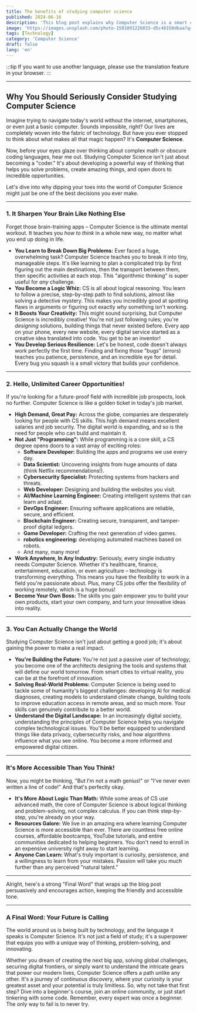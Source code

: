 ```yaml
---
title: The benefits of studying computer science
published: 2024-06-16
description: 'This blog post explains why Computer Science is a smart choice for your future.'
image: 'https://images.unsplash.com/photo-1581091226033-d5c48150dbaa?q=80&w=2070&auto=format&fit=crop&ixlib=rb-4.1.0&ixid=M3wxMjA3fDB8MHxwaG90by1wYWdlfHx8fGVufDB8fHx8fA%3D%3D'
tags: [Technology]
category: 'Computer Science'
draft: false 
lang: 'en'
---
```


:::tip
If you want to use another language, please use the translation feature in your browser.
:::

---

## Why You Should Seriously Consider Studying Computer Science

Imagine trying to navigate today's world without the internet, smartphones, or even just a basic computer. Sounds impossible, right? Our lives are completely woven into the fabric of technology. But have you ever stopped to think about what makes all that magic happen? It's **Computer Science**.

Now, before your eyes glaze over thinking about complex math or obscure coding languages, hear me out. Studying Computer Science isn't just about becoming a "coder." It's about developing a powerful way of thinking that helps you solve problems, create amazing things, and open doors to incredible opportunities.

Let's dive into why dipping your toes into the world of Computer Science might just be one of the best decisions you ever make.

---

### 1. It Sharpen Your Brain Like Nothing Else

Forget those brain-training apps – Computer Science is the ultimate mental workout. It teaches you *how to think* in a whole new way, no matter what you end up doing in life.

* **You Learn to Break Down Big Problems:** Ever faced a huge, overwhelming task? Computer Science teaches you to break it into tiny, manageable steps. It's like learning to plan a complicated trip by first figuring out the main destinations, then the transport between them, then specific activities at each stop. This "algorithmic thinking" is super useful for *any* challenge.
* **You Become a Logic Whiz:** CS is all about logical reasoning. You learn to follow a precise, step-by-step path to find solutions, almost like solving a detective mystery. This makes you incredibly good at spotting flaws in arguments or figuring out exactly *why* something isn't working.
* **It Boosts Your Creativity:** This might sound surprising, but Computer Science is incredibly creative! You're not just following rules; you're *designing* solutions, building things that never existed before. Every app on your phone, every new website, every digital service started as a creative idea translated into code. You get to be an inventor!
* **You Develop Serious Resilience:** Let's be honest, code doesn't always work perfectly the first time. Finding and fixing those "bugs" (errors) teaches you patience, persistence, and an incredible eye for detail. Every bug you squash is a small victory that builds your confidence.

---

### 2. Hello, Unlimited Career Opportunities!

If you're looking for a future-proof field with incredible job prospects, look no further. Computer Science is like a golden ticket in today's job market.

* **High Demand, Great Pay:** Across the globe, companies are desperately looking for people with CS skills. This high demand means excellent salaries and job security. The digital world is expanding, and so is the need for people who can build and maintain it.
* **Not Just "Programming":** While programming is a core skill, a CS degree opens doors to a vast array of exciting roles:
    * **Software Developer:** Building the apps and programs we use every day.
    * **Data Scientist:** Uncovering insights from huge amounts of data (think Netflix recommendations!).
    * **Cybersecurity Specialist:** Protecting systems from hackers and threats.
    * **Web Developer:** Designing and building the websites you visit.
    * **AI/Machine Learning Engineer:** Creating intelligent systems that can learn and adapt.
    * **DevOps Engineer:** Ensuring software applications are reliable, secure, and efficient.
    * **Blockchain Engineer:** Creating secure, transparent, and tamper-proof digital ledgers.
    * **Game Developer:** Crafting the next generation of video games.
    * **robotics engineering:** developing automated machines based on robots.
    * And many, many more!
* **Work Anywhere, In Any Industry:** Seriously, every single industry needs Computer Science. Whether it's healthcare, finance, entertainment, education, or even agriculture – technology is transforming everything. This means you have the flexibility to work in a field you're passionate about. Plus, many CS jobs offer the flexibility of working remotely, which is a huge bonus!
* **Become Your Own Boss:** The skills you gain empower you to build your own products, start your own company, and turn your innovative ideas into reality.

---

### 3. You Can Actually Change the World

Studying Computer Science isn't just about getting a good job; it's about gaining the power to make a real impact.

* **You're Building the Future:** You're not just a passive user of technology; you become one of the architects designing the tools and systems that will define our world tomorrow. From smart cities to virtual reality, you can be at the forefront of innovation.
* **Solving Real-World Problems:** Computer Science is being used to tackle some of humanity's biggest challenges: developing AI for medical diagnoses, creating models to understand climate change, building tools to improve education access in remote areas, and so much more. Your skills can genuinely contribute to a better world.
* **Understand the Digital Landscape:** In an increasingly digital society, understanding the principles of Computer Science helps you navigate complex technological issues. You'll be better equipped to understand things like data privacy, cybersecurity risks, and how algorithms influence what you see online. You become a more informed and empowered digital citizen.

---

### It's More Accessible Than You Think!

Now, you might be thinking, "But I'm not a math genius!" or "I've never even written a line of code!" And that's perfectly okay.

* **It's More About Logic Than Math:** While some areas of CS use advanced math, the core of Computer Science is about logical thinking and problem-solving, not complex calculus. If you can think step-by-step, you're already on your way.
* **Resources Galore:** We live in an amazing era where learning Computer Science is more accessible than ever. There are countless free online courses, affordable bootcamps, YouTube tutorials, and entire communities dedicated to helping beginners. You don't need to enroll in an expensive university right away to start learning.
* **Anyone Can Learn:** What's truly important is curiosity, persistence, and a willingness to learn from your mistakes. Passion will take you much further than any perceived "natural talent."

---

Alright, here's a strong "Final Word" that wraps up the blog post persuasively and encourages action, keeping the friendly and accessible tone.

---

### A Final Word: Your Future is Calling

The world around us is being built by technology, and the language it speaks is Computer Science. It's not just a field of study; it's a superpower that equips you with a unique way of thinking, problem-solving, and innovating.

Whether you dream of creating the next big app, solving global challenges, securing digital frontiers, or simply want to understand the intricate gears that power our modern lives, Computer Science offers a path unlike any other. It's a journey of continuous discovery, where your curiosity is your greatest asset and your potential is truly limitless.
So, why not take that first step? Dive into a beginner's course, join an online community, or just start tinkering with some code. Remember, every expert was once a beginner. The only way to fail is to never try.